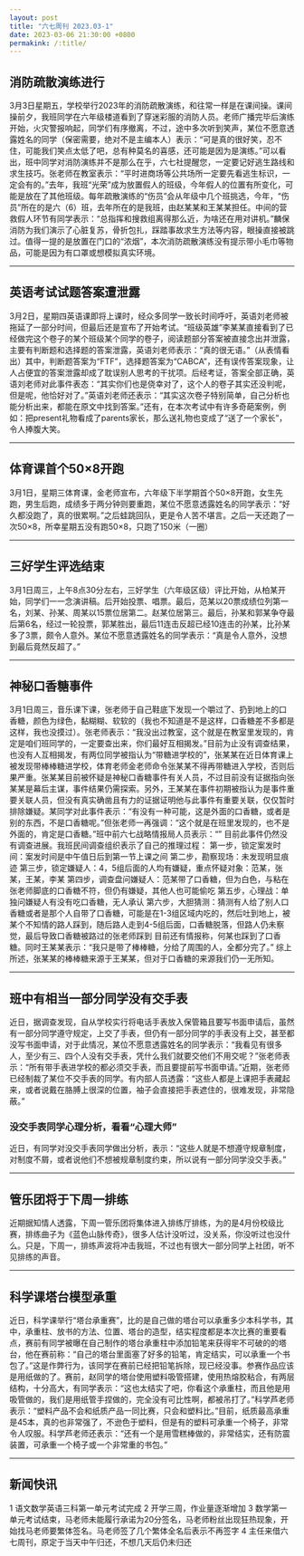 ```yaml
---
layout: post
title: "六七周刊 2023.03-1"
date: 2023-03-06 21:30:00 +0800
permakink: /:title/
---
```


## 消防疏散演练进行
3月3日星期五，学校举行2023年的消防疏散演练，和往常一样是在课间操。课间操前夕，我班同学在六年级楼道看到了穿迷彩服的消防人员。老师广播完毕后演练开始，火灾警报响起，同学们有序撤离，不过，途中多次听到笑声，某位不愿意透露姓名的同学（保密需要，绝对不是主编本人）表示：“可是真的很好笑，忍不住，可能我们笑点太低了吧，总有种莫名的喜感，还可能是因为是演练。”可以看出，班中同学对消防演练并不是那么在乎，六七社提醒您，一定要记好逃生路线和求生技巧。张老师在教室表示：“平时进商场等公共场所一定要先看逃生标识，一定会有的。”去年，我班“光荣”成为放置假人的班级，今年假人的位置有所变化，可能是放在了其他班级。每年疏散演练的“伤员”会从年级中几个班挑选，今年，“伤员”所在的是六（6）班，去年所在的是我班，由赵某某和王某某担任。中间的营救假人环节有同学表示：“总指挥和搜救组离得那么近，为啥还在用对讲机。”麟保消防为我们演示了心脏复苏，骨折包扎，踩踏事故求生方法等内容，眼操直接被跳过。值得一提的是放置在门口的“浓烟”，本次消防疏散演练没有提示带小毛巾等物品，可能是因为有口罩或想模拟真实环境。


----------


## 英语考试试题答案遭泄露
3月2日，星期四英语课即将上课时，经众多同学一致长时间呼吁，英语刘老师被拖延了一部分时间，但最后还是宣布了开始考试。“班级英雄”李某某直接看到了已经做完这个卷子的某个班级某个同学的卷子，阅读题部分答案被直接念出并泄露，主要有判断题和选择题的答案泄露，英语刘老师表示：“真的很无语。”（从表情看出）其中，判断题答案为“FTF”，选择题答案为“CABCA”，还有误传答案现象，让人占便宜的答案泄露却成了耽误别人思考的干扰项。后经考证，答案全部正确，英语刘老师对此事件表态：“其实你们也是侥幸对了，这个人的卷子其实还没判呢，但是呢，他恰好对了。”英语刘老师还表示：“其实这次卷子特别简单，自己分析也能分析出来，都能在原文中找到答案。”还有，在本次考试中有许多奇葩案例，例如：把present礼物看成了parents家长，那么送礼物也变成了“送了一个家长”，令人捧腹大笑。


----------


## 体育课首个50×8开跑
3月1日，星期三体育课，金老师宣布，六年级下半学期首个50×8开跑，女生先跑，男生后跑，成绩多于两分钟则要重跑，某位不愿意透露姓名的同学表示：“好久都没跑了，真的很累啊。”之后蛙跳回队，更是令人苦不堪言。之后一天还跑了一次50×8，所幸星期五没有跑50×8，只跑了150米（一圈）


----------


## 三好学生评选结束
3月1日周三，上午8点30分左右，三好学生（六年级区级）评比开始，从柏某开始，同学们一一念演讲稿。后开始投票、唱票。最后，范某以20票成绩位列第一名，刘某、孙某、周某以15票位居第二。赵某位居第三。最后，孙某和郭某争夺最后第6名，经过一轮投票，郭某胜出，最后11连击反超已经10连击的孙某，比孙某多了3票，颇令人意外。某位不愿意透露姓名的同学表示：“真是令人意外，没想到最后竟然反超了。”


----------


## 神秘口香糖事件
3月1日周三，音乐课下课，张老师于自己鞋底下发现一个嚼过了、扔到地上的口香糖，颜色为绿色，黏糊糊、软软的（我也不知道是不是这样，口香糖差不多都是这样，我也没摸过）。张老师表示：“我没出过教室，这个就是在教室里发现的，肯定是咱们班同学的，一定要查出来，你们最好互相揭发。”目前为止没有调查结果，也没有人互相揭发，有两位同学被指认为“带糖进学校的”，张某某在近日体育课上被发现带棒棒糖进学校，体育老师金老师命令张某某不得再带糖进入学校，否则后果严重。张某某目前被怀疑是神秘口香糖事件有关人员，不过目前没有证据指向张某某是幕后主谋，事件结果仍需探索。另外，王某某在事件初期被指认为是事件重要关联人员，但没有真实确凿且有力的证据证明他与此事件有重要关联，仅仅暂时排除嫌疑。某同学对此事件表示：“有没有一种可能，这是外面的口香糖，或者是别的东西，不是口香糖呢。”但张老师一再强调：“这个就是在班里发现的，也不是外面的，肯定是口香糖。”班中前六七战略情报局人员表示：“”	目前此事件仍然没有调查进展。我班民间调查组织表示了自己的推理过程：
第一步，锁定案发时间：案发时间是中午值日后到第一节上课之间
第二步，勘察现场：未发现明显痕迹
第三步，锁定嫌疑人：4，5组后面的人均有嫌疑，重点怀疑对象：范某，张某，王某，李某
第四步，调查盘问嫌疑人：范某带了口香糖，但为白色，与粘在张老师脚底的口香糖不符，但仍有嫌疑，其他人也可能偷吃
第五步，心理战：单独问嫌疑人有没有吃口香糖，无人承认
第六步，大胆猜测：猜测有人给了别人口香糖或者是那个人自带了口香糖，可能是在1-3组区域内吃的，然后吐到地上，被某个不知情的路人踩到，随后路人走到4-5组后面，口香糖脱落，但路人仍未察觉，最后导致口香糖被路过的张老师踩到
目前还有情报称，何某也踩到了口香糖。同时王某某表示：“我只是带了棒棒糖，分给了周围的人，全都分完了。”
综上所述，张某某的棒棒糖来源于王某某，但对于口香糖的来源我们仍一无所知。


----------


## 班中有相当一部分同学没有交手表
近日，据调查发现，自从学校实行将电话手表放入保管箱且要写书面申请后，虽然有一部分同学遵守规定，上交了手表，但仍有一部分同学的手表没有上交，甚至都没写书面申请，对于此情况，某位不愿意透露姓名的同学表示：“我看见有很多人，至少有三、四个人没有交手表，凭什么我们就要交他们不用交呢？”张老师表示：“所有带手表进学校的都必须交手表，而且要提前写书面申请。”近期，张老师已经制裁了某位不交手表的同学。有内部人员透露：“这些人都是上课把手表藏起来，或者说戴在胳膊上很深的位置，袖子会直接把手表遮住的，很难发现，非常隐蔽。”
### 没交手表同学心理分析，看看“心理大师”
近日，有同学对没交手表同学做出分析，表示：“这些人就是不想遵守规章制度，对制度不屑，或者说他们不想被规章制度约束，所以说有一部分同学没交手表。”


----------


## 管乐团将于下周一排练
近期据知情人透露，下周一管乐团将集体进入排练厅排练，为的是4月份校级比赛，排练曲子为《蓝色山脉传奇》，很多人估计没听过，没关系，你没听过也没什么。只是，下周一，排练声波将冲击我班，不过也有很大一部分同学上社团，听不见排练的声音。


----------


## 科学课塔台模型承重
近日，科学课举行“塔台承重赛”，比的是自己做的塔台可以承重多少本科学书，其中，承重柱、放书的方法、位置、塔台的造型，结实程度都是本次比赛的重要看点，赛前有同学被曝在自己制作的塔台承重柱中添加铅笔来获得牢不可破的的塔台，他在赛前称：“自己的塔台里面塞了好多的铅笔，肯定结实，可以承重一个书包了。”这是作弊行为，该同学在赛前已经把铅笔拆除，现已经没事。参赛作品应该是用纸做的了。赛前，赵同学的塔台使用塑料吸管搭建，使用热熔胶粘合，有两层结构，十分高大，有同学表示：“这也太结实了吧，你看这个承重柱，而且他是用吸管做的，我们是用纸管手捏做的，完全没有可比性啊，都被吊打了。”科学芦老师表示：“塑料产品不会和纸质产品一同比赛，只会和塑料比。”目前，纸质最高承重是45本，真的也非常强了，不逊色于塑料，但是有的塑料可承重一个椅子，非常令人叹服。科学芦老师还表示：“还有一个是用雪糕棒做的，非常结实，还有防震装置，可承重一个椅子或一个非常重的书包。”


----------


## 新闻快讯
1 语文数学英语三科第一单元考试完成
2 开学三周，作业量逐渐增加
3 数学第一单元考试结束，马老师未能履行承诺为20分签名，马老师粉丝出现狂热现象，开始找马老师要繁体签名。马老师签了几个繁体全名后表示不再签字
4 主任来借六七周刊，原定于当天中午归还，不想几天后仍未归还

